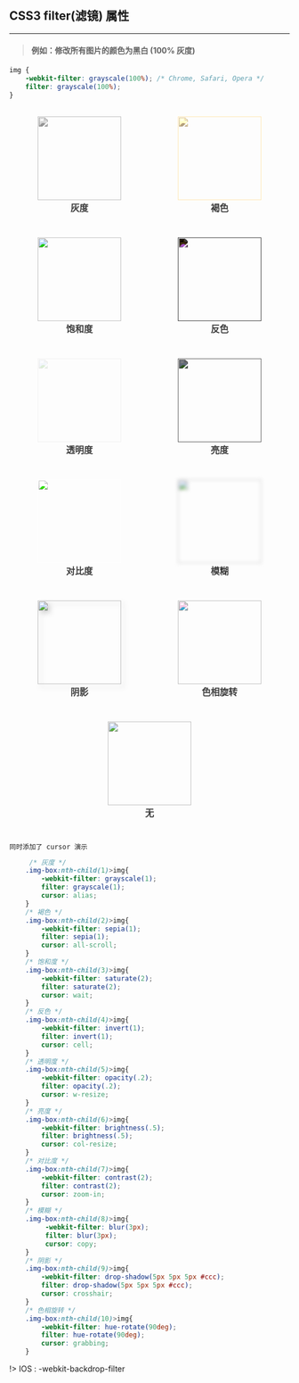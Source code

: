 ## CSS3 filter(滤镜) 属性

<hr>

> #### 例如：修改所有图片的颜色为黑白 (100% 灰度)

```css
img {
    -webkit-filter: grayscale(100%); /* Chrome, Safari, Opera */
    filter: grayscale(100%);
}
```
<div class="img-box-father">
    <div class="img-box">
        <img src="static/png/DeeMo.jpg">
        <span>灰度</span>
    </div>
    <div class="img-box">
        <img src="static/png/DeeMo.jpg">
        <span>褐色</span>
    </div>
    <div class="img-box">
        <img src="static/png/DeeMo.jpg">
        <span>饱和度</span>
    </div>
    <div class="img-box">
        <img src="static/png/DeeMo.jpg">
        <span>反色</span>
    </div>
    <div class="img-box">
        <img src="static/png/DeeMo.jpg">
        <span>透明度</span>
    </div>
    <div class="img-box">
        <img src="static/png/DeeMo.jpg">
        <span>亮度</span>
    </div>
    <div class="img-box">
        <img src="static/png/DeeMo.jpg">
        <span>对比度</span>
    </div>
    <div class="img-box">
        <img src="static/png/DeeMo.jpg">
        <span>模糊</span>
    </div>
    <div class="img-box">
        <img src="static/png/DeeMo.jpg">
        <span>阴影</span>
    </div>
    <div class="img-box">
        <img src="static/png/DeeMo.jpg">
        <span>色相旋转</span>
    </div>
        <div class="img-box">
        <img src="static/png/DeeMo.jpg">
        <span>无</span>
    </div>
</div>

`同时添加了 cursor 演示`

```css
     /* 灰度 */
    .img-box:nth-child(1)>img{
        -webkit-filter: grayscale(1);
        filter: grayscale(1);
        cursor: alias;
    }
    /* 褐色 */
    .img-box:nth-child(2)>img{
        -webkit-filter: sepia(1);
        filter: sepia(1);
        cursor: all-scroll;
    }
    /* 饱和度 */
    .img-box:nth-child(3)>img{
        -webkit-filter: saturate(2);
        filter: saturate(2);
        cursor: wait;
    }
    /* 反色 */
    .img-box:nth-child(4)>img{
        -webkit-filter: invert(1);
        filter: invert(1);
        cursor: cell;
    }
    /* 透明度 */
    .img-box:nth-child(5)>img{
        -webkit-filter: opacity(.2);
        filter: opacity(.2);
        cursor: w-resize;
    }
    /* 亮度 */
    .img-box:nth-child(6)>img{
        -webkit-filter: brightness(.5);
        filter: brightness(.5);
        cursor: col-resize;
    }
    /* 对比度 */
    .img-box:nth-child(7)>img{
        -webkit-filter: contrast(2);
        filter: contrast(2);
        cursor: zoom-in;
    }
    /* 模糊 */
    .img-box:nth-child(8)>img{
         -webkit-filter: blur(3px);
         filter: blur(3px);
         cursor: copy;
    }
    /* 阴影 */
    .img-box:nth-child(9)>img{
        -webkit-filter: drop-shadow(5px 5px 5px #ccc);
        filter: drop-shadow(5px 5px 5px #ccc);
        cursor: crosshair;
    }
    /* 色相旋转 */
    .img-box:nth-child(10)>img{
        -webkit-filter: hue-rotate(90deg);
        filter: hue-rotate(90deg);
        cursor: grabbing;
    }
```

!> IOS : -webkit-backdrop-filter

<style>
   .img-box-father{
        display:flex;
        justify-content:space-around;
        flex-wrap:wrap;
    }
   .img-box{
        display:flex;
        flex-direction:column;
        margin:16px;
        transition: all 1s;
    }
   .img-box:hover{
        transform: translate3d(10px, -10px, 10px);
        box-shadow: 1px 1px 5px #d8d8d8;
    }
   .img-box > span{
        text-align:center;
        height: 35px;
        line-height: 30px;
        font-family: cursive;
        color: #3c3c3c;
        font-weight: 700;
        font-size: 16px;
    }
   .img-box>img{
        width:150px;
        height:150px;
    }
     /* 灰度 */
    .img-box:nth-child(1)>img{
        -webkit-filter: grayscale(1);
        filter: grayscale(1);
        cursor: alias;
    }
    /* 褐色 */
    .img-box:nth-child(2)>img{
        -webkit-filter: sepia(1);
        filter: sepia(1);
        cursor: all-scroll;
    }
    /* 饱和度 */
    .img-box:nth-child(3)>img{
        -webkit-filter: saturate(2);
        filter: saturate(2);
        cursor: wait;
    }
    /* 反色 */
    .img-box:nth-child(4)>img{
        -webkit-filter: invert(1);
        filter: invert(1);
        cursor: cell;
    }
    /* 透明度 */
    .img-box:nth-child(5)>img{
        -webkit-filter: opacity(.2);
        filter: opacity(.2);
        cursor: w-resize;
    }
    /* 亮度 */
    .img-box:nth-child(6)>img{
        -webkit-filter: brightness(.5);
        filter: brightness(.5);
        cursor: col-resize;
    }
    /* 对比度 */
    .img-box:nth-child(7)>img{
        -webkit-filter: contrast(2);
        filter: contrast(2);
        cursor: zoom-in;
    }
    /* 模糊 */
    .img-box:nth-child(8)>img{
         -webkit-filter: blur(3px);
         filter: blur(3px);
         cursor: copy;
    }
    /* 阴影 */
    .img-box:nth-child(9)>img{
        -webkit-filter: drop-shadow(5px 5px 5px #ccc);
        filter: drop-shadow(5px 5px 5px #ccc);
        cursor: crosshair;
    }
    /* 色相旋转 */
    .img-box:nth-child(10)>img{
        -webkit-filter: hue-rotate(90deg);
        filter: hue-rotate(90deg);
        cursor: grabbing;
    }
</style>